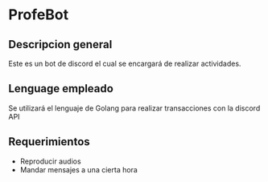 # ProfeBot

## Descripcion general

Este es un bot de discord el cual se encargará de realizar actividades.

## Lenguage empleado

Se utilizará el lenguaje de Golang para realizar transacciones con la discord API

## Requerimientos

- Reproducir audios
- Mandar mensajes a una cierta hora
